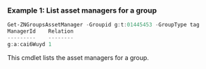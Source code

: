 ### Example 1: List asset managers for a group
```powershell
Get-ZNGroupsAssetManager -Groupid g:t:01445453 -GroupType tag
ManagerId    Relation
---------    --------
g:a:cai6Wuyd 1
```

This cmdlet lists the asset managers for a group.
